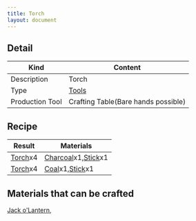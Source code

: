 ```yaml
---
title: Torch
layout: document
---
```

## Detail

|Kind|Content|
|---|---|
|Description|Torch|
|Type|[Tools](Tools)|
|Production Tool|Crafting Table(Bare hands possible)|

## Recipe

|Result|Materials|
|---|---|
|[Torch](Torch)x4|[Charcoal](Charcoal)x1,[Stick](Stick)x1|
|[Torch](Torch)x4|[Coal](Coal)x1,[Stick](Stick)x1|

## Materials that can be crafted

[Jack o'Lantern](Jack_o'Lantern),
